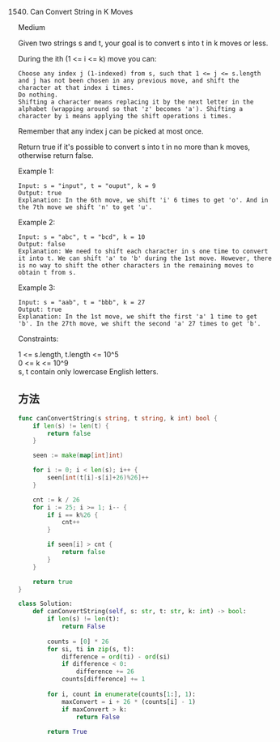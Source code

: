 1540. Can Convert String in K Moves


Medium


Given two strings s and t, your goal is to convert s into t in k moves or less.

During the ith (1 <= i <= k) move you can:

```
Choose any index j (1-indexed) from s, such that 1 <= j <= s.length and j has not been chosen in any previous move, and shift the character at that index i times.
Do nothing.
Shifting a character means replacing it by the next letter in the alphabet (wrapping around so that 'z' becomes 'a'). Shifting a character by i means applying the shift operations i times.
```

Remember that any index j can be picked at most once.

Return true if it's possible to convert s into t in no more than k moves, otherwise return false.

 

Example 1:

```
Input: s = "input", t = "ouput", k = 9
Output: true
Explanation: In the 6th move, we shift 'i' 6 times to get 'o'. And in the 7th move we shift 'n' to get 'u'.
```

Example 2:

```
Input: s = "abc", t = "bcd", k = 10
Output: false
Explanation: We need to shift each character in s one time to convert it into t. We can shift 'a' to 'b' during the 1st move. However, there is no way to shift the other characters in the remaining moves to obtain t from s.
```

Example 3:

```
Input: s = "aab", t = "bbb", k = 27
Output: true
Explanation: In the 1st move, we shift the first 'a' 1 time to get 'b'. In the 27th move, we shift the second 'a' 27 times to get 'b'.
```
 

Constraints:

1 <= s.length, t.length <= 10^5  
0 <= k <= 10^9  
s, t contain only lowercase English letters.


## 方法

```go
func canConvertString(s string, t string, k int) bool {
	if len(s) != len(t) {
		return false
	}

	seen := make(map[int]int)

	for i := 0; i < len(s); i++ {
		seen[int(t[i]-s[i]+26)%26]++
	}

	cnt := k / 26
	for i := 25; i >= 1; i-- {
		if i == k%26 {
			cnt++
		}

		if seen[i] > cnt {
			return false
		}
	}

	return true
}
```

```python
class Solution:
    def canConvertString(self, s: str, t: str, k: int) -> bool:
        if len(s) != len(t):
            return False
        
        counts = [0] * 26
        for si, ti in zip(s, t):
            difference = ord(ti) - ord(si)
            if difference < 0:
                difference += 26
            counts[difference] += 1
        
        for i, count in enumerate(counts[1:], 1):
            maxConvert = i + 26 * (counts[i] - 1)
            if maxConvert > k:
                return False
        
        return True
```